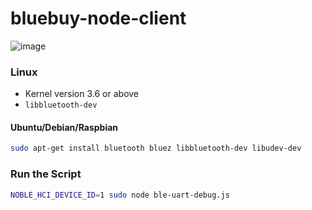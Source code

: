 # bluebuy-node-client
![image](https://cloud.githubusercontent.com/assets/1736570/12698258/7bba3f70-c798-11e5-9b4f-35c71b4c6868.png)


### Linux

 * Kernel version 3.6 or above
 * ```libbluetooth-dev```

#### Ubuntu/Debian/Raspbian

```sh
sudo apt-get install bluetooth bluez libbluetooth-dev libudev-dev
```

### Run the Script
```sh
NOBLE_HCI_DEVICE_ID=1 sudo node ble-uart-debug.js 
```
